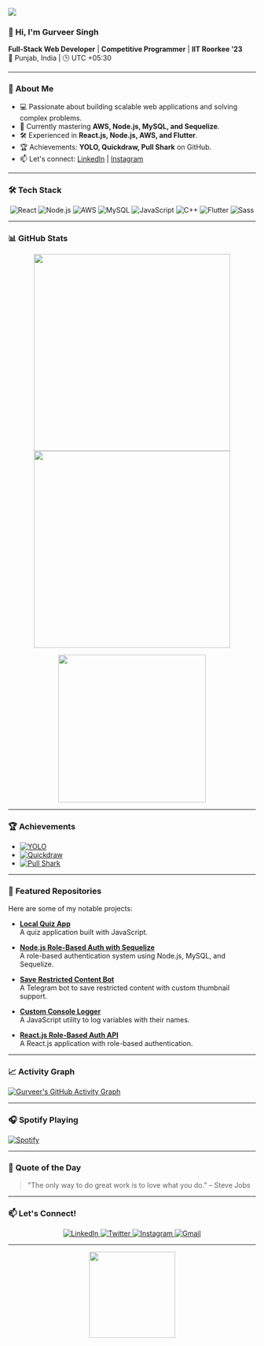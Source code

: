 ![](https://visitor-badge.glitch.me/badge?page_id=gurr-i)

### 👋 Hi, I'm **Gurveer Singh**  
**Full-Stack Web Developer** | **Competitive Programmer** | **IIT Roorkee '23**  
📍 Punjab, India | 🕒 UTC +05:30  

---

### 🚀 **About Me**  
- 💻 Passionate about building scalable web applications and solving complex problems.  
- 🌱 Currently mastering **AWS, Node.js, MySQL, and Sequelize**.  
- 🛠️ Experienced in **React.js, Node.js, AWS, and Flutter**.  
- 🏆 Achievements: **YOLO, Quickdraw, Pull Shark** on GitHub.  
- 📫 Let's connect: [LinkedIn](https://www.linkedin.com/in/gurveeer/) | [Instagram](https://www.instagram.com/i_gurri)  

---

### 🛠️ **Tech Stack**  
<p align="middle">
  <img src="https://img.shields.io/badge/React-20232A?style=for-the-badge&logo=react&logoColor=61DAFB" alt="React" />
  <img src="https://img.shields.io/badge/Node.js-339933?style=for-the-badge&logo=node.js&logoColor=white" alt="Node.js" />
  <img src="https://img.shields.io/badge/AWS-232F3E?style=for-the-badge&logo=amazon-aws&logoColor=white" alt="AWS" />
  <img src="https://img.shields.io/badge/MySQL-4479A1?style=for-the-badge&logo=mysql&logoColor=white" alt="MySQL" />
  <img src="https://img.shields.io/badge/JavaScript-F7DF1E?style=for-the-badge&logo=javascript&logoColor=black" alt="JavaScript" />
  <img src="https://img.shields.io/badge/C++-00599C?style=for-the-badge&logo=c%2B%2B&logoColor=white" alt="C++" />
  <img src="https://img.shields.io/badge/Flutter-02569B?style=for-the-badge&logo=flutter&logoColor=white" alt="Flutter" />
  <img src="https://img.shields.io/badge/Sass-CC6699?style=for-the-badge&logo=sass&logoColor=white" alt="Sass" />
</p>

---

### 📊 **GitHub Stats**  
<p align="middle">
  <img src="https://github-readme-stats.vercel.app/api?username=gurr-i&show_icons=true&theme=radical" width="400" />
  <img src="https://github-readme-streak-stats.herokuapp.com/?user=gurr-i&theme=radical" width="400" />
</p>

<p align="middle">
  <img src="https://github-readme-stats.vercel.app/api/top-langs/?username=gurr-i&layout=compact&theme=radical" width="300" />
</p>

---

### 🏆 **Achievements**  
- [![YOLO](https://img.shields.io/badge/YOLO-achievement-brightgreen)](https://github.com/gurr-i)  
- [![Quickdraw](https://img.shields.io/badge/Quickdraw-achievement-blue)](https://github.com/gurr-i)  
- [![Pull Shark](https://img.shields.io/badge/Pull%20Shark-achievement-orange)](https://github.com/gurr-i)  

---

### 🌟 **Featured Repositories**  
Here are some of my notable projects:  

- **[Local Quiz App](https://github.com/gurr-i/local-quiz-app)**  
  A quiz application built with JavaScript.  

- **[Node.js Role-Based Auth with Sequelize](https://github.com/gurr-i/nodejs-app-rolebased-auth-sequelize)**  
  A role-based authentication system using Node.js, MySQL, and Sequelize.  

- **[Save Restricted Content Bot](https://github.com/gurr-i/Save-Restricted-Content-Bot-Repo-normal)**  
  A Telegram bot to save restricted content with custom thumbnail support.  

- **[Custom Console Logger](https://github.com/gurr-i/custom-console-logger-function)**  
  A JavaScript utility to log variables with their names.  

- **[React.js Role-Based Auth API](https://github.com/gurr-i/Reactjs-app-rolebased-auth-api)**  
  A React.js application with role-based authentication.  

---

### 📈 **Activity Graph**  
[![Gurveer's GitHub Activity Graph](https://github-readme-activity-graph.vercel.app/graph?username=gurr-i&theme=react-dark)](https://github.com/gurr-i/github-readme-activity-graph)

---

### 🎧 **Spotify Playing**  
[![Spotify](https://spotify-readme-git-main-gurr-i.vercel.app/api/spotify)](https://open.spotify.com/user/gurr-i)

---

### 💬 **Quote of the Day**  
> "The only way to do great work is to love what you do." – Steve Jobs  

---

### 📫 **Let's Connect!**  
<p align="middle">
  <a href="https://www.linkedin.com/in/gurveeer/">
    <img src="https://img.shields.io/badge/LinkedIn-0077B5?style=for-the-badge&logo=linkedin&logoColor=white" alt="LinkedIn" />
  </a>
  <a href="https://twitter.com/gurr-i">
    <img src="https://img.shields.io/badge/Twitter-1DA1F2?style=for-the-badge&logo=twitter&logoColor=white" alt="Twitter" />
  </a>
  <a href="https://www.instagram.com/i_gurri/">
    <img src="https://img.shields.io/badge/Instagram-E4405F?style=for-the-badge&logo=instagram&logoColor=white" alt="Instagram" />
  </a>
  <a href="mailto:your-email@example.com">
    <img src="https://img.shields.io/badge/Gmail-D14836?style=for-the-badge&logo=gmail&logoColor=white" alt="Gmail" />
  </a>
</p>

---

<p align="middle">
  <img src="https://komarev.com/ghpvc/?username=gurr-i&label=Profile%20Views&color=blueviolet&style=plastic" width="175" />
</p>
